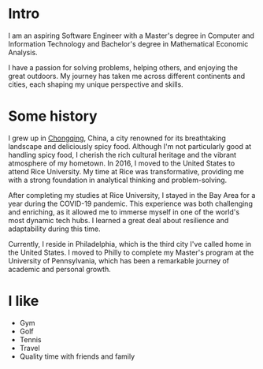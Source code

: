 # Intro
I am an aspiring Software Engineer with a Master's degree in Computer and Information Technology and Bachelor's degree in Mathematical Economic Analysis.


I have a passion for solving problems, helping others, and enjoying the great outdoors. My journey has taken me across different continents and cities, each shaping my unique perspective and skills.

# Some history

I grew up in [Chongqing](https://en.wikipedia.org/wiki/Chongqing), China, a city renowned for its breathtaking landscape and deliciously spicy food. Although 
I'm not particularly good at handling spicy food, I cherish the rich cultural heritage and the vibrant atmosphere of my 
hometown. In 2016, I moved to the United States to attend Rice University. My time at Rice was transformative, providing 
me with a strong foundation in analytical thinking and problem-solving.


After completing my studies at Rice University, I stayed in the Bay Area for a year during the COVID-19 pandemic. 
This experience was both challenging and enriching, as it allowed me to immerse myself in one of the world's most dynamic 
tech hubs. I learned a great deal about resilience and adaptability during this time.


Currently, I reside in Philadelphia, which is the third city I've called home in the United States. I moved to Philly to 
complete my Master's program at the University of Pennsylvania, which has been a remarkable journey of academic and personal 
growth.


# I like

- Gym
- Golf
- Tennis
- Travel
- Quality time with friends and family
